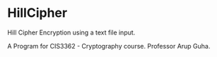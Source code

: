 # HillCipher
Hill Cipher Encryption using a text file input.

A Program for CIS3362 - Cryptography course. Professor Arup Guha.
